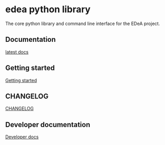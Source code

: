 # edea python library

The core python library and command line interface for the EDeA project.

## Documentation
[latest docs](https://edea-dev.gitlab.io/edea/latest/)

## Getting started
[Getting started](https://edea-dev.gitlab.io/edea/latest/getting_started.html)


## CHANGELOG
[CHANGELOG](https://edea-dev.gitlab.io/edea/latest/changelog.html)

## Developer documentation
[Developer docs](https://edea-dev.gitlab.io/edea/latest/developer.html)
